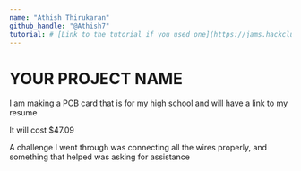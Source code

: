 ```yaml
---
name: "Athish Thirukaran"
github_handle: "@Athish7"
tutorial: # [Link to the tutorial if you used one](https://jams.hackclub.com/jam/hacker-card)
---
```


# YOUR PROJECT NAME

<!-- Describe your board in 2-3 sentences. What are you making? What will it do? -->
I am making a PCB card that is for my high school and will have a link to my resume
<!-- How much is it going to cost? -->
It will cost $47.09
<!-- Tell us a little bit about your design process. What were some challenges? What helped? ***Totally optional*** -->
A challenge I went through was connecting all the wires properly, and something that helped was asking for assistance
